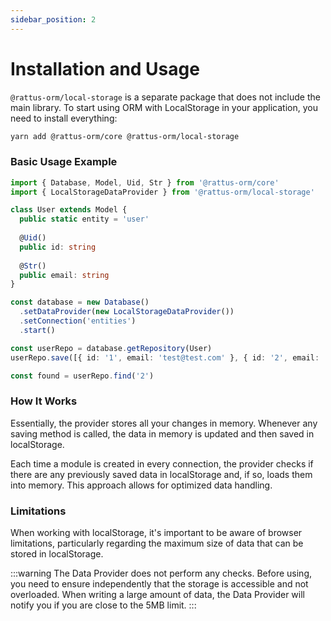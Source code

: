 ```yaml
---
sidebar_position: 2
---
```


# Installation and Usage

`@rattus-orm/local-storage` is a separate package that does not include the main library. To start
using ORM with LocalStorage in your application, you need to install everything:
```bash
yarn add @rattus-orm/core @rattus-orm/local-storage
```

### Basic Usage Example
```typescript
import { Database, Model, Uid, Str } from '@rattus-orm/core'
import { LocalStorageDataProvider } from '@rattus-orm/local-storage'

class User extends Model {
  public static entity = 'user'
  
  @Uid()
  public id: string
  
  @Str()
  public email: string
}

const database = new Database()
  .setDataProvider(new LocalStorageDataProvider())
  .setConnection('entities')
  .start()

const userRepo = database.getRepository(User)
userRepo.save([{ id: '1', email: 'test@test.com' }, { id: '2', email: 'test2@test.com' }])

const found = userRepo.find('2')
```

### How It Works
Essentially, the provider stores all your changes in memory. Whenever any saving method is called, the data in memory is updated and then saved in localStorage.

Each time a module is created in every connection, the provider checks if there are any previously saved data in localStorage and, if so, loads them into memory. This approach allows for optimized data handling.

### Limitations
When working with localStorage, it's important to be aware of browser limitations, particularly regarding the maximum size of data that can be stored in localStorage.

:::warning
The Data Provider does not perform any checks. Before using, you need to ensure independently that the storage is accessible and not overloaded.
When writing a large amount of data, the Data Provider will notify you if you are close to the 5MB limit.
:::

